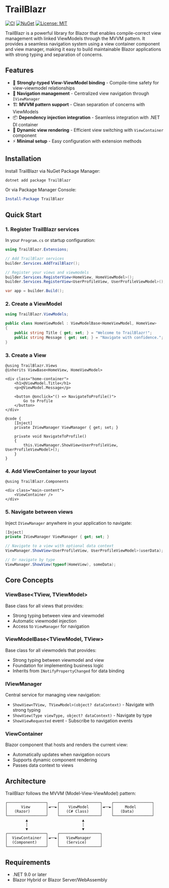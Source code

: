 ﻿# TrailBlazr

[![CI](https://github.com/your-username/TrailBlazr/actions/workflows/ci.yaml/badge.svg)](https://github.com/your-username/TrailBlazr/actions/workflows/ci.yaml)
[![NuGet](https://img.shields.io/nuget/v/TrailBlazr.svg)](https://www.nuget.org/packages/TrailBlazr/)
[![License: MIT](https://img.shields.io/badge/License-MIT-green.svg)](https://opensource.org/licenses/MIT)

TrailBlazr is a powerful library for Blazor that enables compile-correct view management with linked ViewModels through the MVVM pattern. It provides a seamless navigation system using a view container component and view manager, making it easy to build maintainable Blazor applications with strong typing and separation of concerns.

## Features

- 🔗 **Strongly-typed View-ViewModel binding** - Compile-time safety for view-viewmodel relationships
- 🧭 **Navigation management** - Centralized view navigation through `IViewManager`
- 🏗️ **MVVM pattern support** - Clean separation of concerns with ViewModels
- 📦 **Dependency injection integration** - Seamless integration with .NET DI container
- 🎯 **Dynamic view rendering** - Efficient view switching with `ViewContainer` component
- ⚡ **Minimal setup** - Easy configuration with extension methods

## Installation

Install TrailBlazr via NuGet Package Manager:

```bash
dotnet add package TrailBlazr
```

Or via Package Manager Console:

```powershell
Install-Package TrailBlazr
```

## Quick Start

### 1. Register TrailBlazr services

In your `Program.cs` or startup configuration:

```csharp
using TrailBlazr.Extensions;

// Add TrailBlazr services
builder.Services.AddTrailBlazr();

// Register your views and viewmodels
builder.Services.RegisterView<HomeView, HomeViewModel>();
builder.Services.RegisterView<UserProfileView, UserProfileViewModel>();

var app = builder.Build();
```

### 2. Create a ViewModel

```csharp
using TrailBlazr.ViewModels;

public class HomeViewModel : ViewModelBase<HomeViewModel, HomeView>
{
    public string Title { get; set; } = "Welcome to TrailBlazr!";
    public string Message { get; set; } = "Navigate with confidence.";
}
```

### 3. Create a View

```razor
@using TrailBlazr.Views
@inherits ViewBase<HomeView, HomeViewModel>

<div class="home-container">
    <h1>@ViewModel.Title</h1>
    <p>@ViewModel.Message</p>
    
    <button @onclick="() => NavigateToProfile()">
        Go to Profile
    </button>
</div>

@code {
    [Inject]
    private IViewManager ViewManager { get; set; }

    private void NavigateToProfile()
    {
        this.ViewManager.ShowView<UserProfileView, UserProfileViewModel>();
    }
}
```

### 4. Add ViewContainer to your layout

```razor
@using TrailBlazr.Components

<div class="main-content">
    <ViewContainer />
</div>
```

### 5. Navigate between views

Inject `IViewManager` anywhere in your application to navigate:

```csharp
[Inject]
private IViewManager ViewManager { get; set; }

// Navigate to a view with optional data context
ViewManager.ShowView<UserProfileView, UserProfileViewModel>(userData);

// Or navigate by type
ViewManager.ShowView(typeof(HomeView), someData);
```

## Core Concepts

### ViewBase<TView, TViewModel>

Base class for all views that provides:
- Strong typing between view and viewmodel
- Automatic viewmodel injection
- Access to `ViewManager` for navigation

### ViewModelBase<TViewModel, TView>

Base class for all viewmodels that provides:
- Strong typing between viewmodel and view
- Foundation for implementing business logic
- Inherits from `INotifyPropertyChanged` for data binding

### IViewManager

Central service for managing view navigation:
- `ShowView<TView, TViewModel>(object? dataContext)` - Navigate with strong typing
- `ShowView(Type viewType, object? dataContext)` - Navigate by type
- `ShowViewRequested` event - Subscribe to navigation events

### ViewContainer

Blazor component that hosts and renders the current view:
- Automatically updates when navigation occurs
- Supports dynamic component rendering
- Passes data context to views

## Architecture

TrailBlazr follows the MVVM (Model-View-ViewModel) pattern:

```
┌─────────────────┐    ┌──────────────────┐    ┌─────────────────┐
│      View       │◄──►│    ViewModel     │◄──►│     Model       │
│   (Razor)       │    │   (C# Class)     │    │   (Data)        │
└─────────────────┘    └──────────────────┘    └─────────────────┘
         ▲                        ▲
         │                        │
         ▼                        ▼
┌─────────────────┐    ┌──────────────────┐
│  ViewContainer  │◄──►│   ViewManager    │
│  (Component)    │    │   (Service)      │
└─────────────────┘    └──────────────────┘
```

## Requirements

- .NET 9.0 or later
- Blazor Hybrid or Blazor Server/WebAssembly